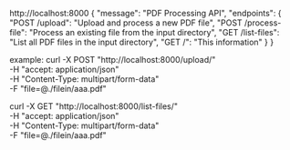 http://localhost:8000
    {
    "message": "PDF Processing API",
    "endpoints": {
        "POST /upload": "Upload and process a new PDF file",
        "POST /process-file": "Process an existing file from the input directory",
        "GET /list-files": "List all PDF files in the input directory",
        "GET /": "This information"
    }
    }


example:
curl -X POST "http://localhost:8000/upload/" \
     -H "accept: application/json" \
     -H "Content-Type: multipart/form-data" \
     -F "file=@./filein/aaa.pdf"

curl -X GET "http://localhost:8000/list-files/" \
     -H "accept: application/json" \
     -H "Content-Type: multipart/form-data" \
     -F "file=@./filein/aaa.pdf"